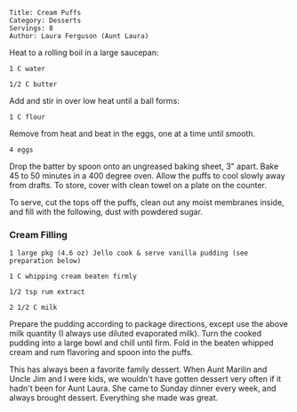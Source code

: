 ~~~ recipe-info
Title: Cream Puffs
Category: Desserts
Servings: 8
Author: Laura Ferguson (Aunt Laura)
~~~

Heat to a rolling boil in a large saucepan:

~~~ recipe-ingredients
1 C water

1/2 C butter
~~~

Add and stir in over low heat until a ball forms:

~~~ recipe-ingredients
1 C flour
~~~

Remove from heat and beat in the eggs, one at a time until smooth.

~~~ recipe-ingredients
4 eggs
~~~

Drop the batter by spoon onto an ungreased baking sheet, 3" apart. Bake 45 to 50 minutes in a 400
degree oven. Allow the puffs to cool slowly away from drafts. To store, cover with clean towel on a
plate on the counter.

To serve, cut the tops off the puffs, clean out any moist membranes inside, and fill with the
following, dust with powdered sugar.


### Cream Filling

~~~ recipe-ingredients
1 large pkg (4.6 oz) Jello cook & serve vanilla pudding (see preparation below)

1 C whipping cream beaten firmly

1/2 tsp rum extract

2 1/2 C milk
~~~

Prepare the pudding according to package directions, except use the above milk quantity (I always
use diluted evaporated milk). Turn the cooked pudding into a large bowl and chill until firm. Fold
in the beaten whipped cream and rum flavoring and spoon into the puffs.

This has always been a favorite family dessert. When Aunt Marilin and Uncle Jim and I were kids, we
wouldn't have gotten dessert very often if it hadn't been for Aunt Laura. She came to Sunday dinner
every week, and always brought dessert. Everything she made was great.
